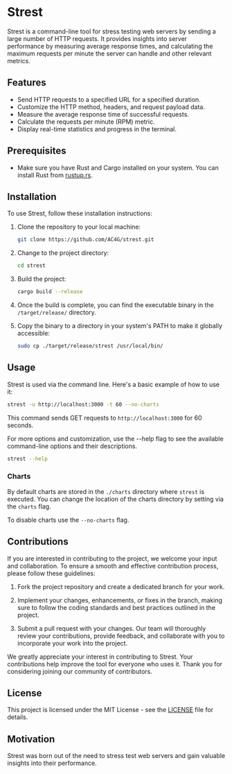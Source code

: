 # Strest

Strest is a command-line tool for stress testing web servers by sending a large number of HTTP requests. It provides insights into server performance by measuring average response times, and calculating the maximum requests per minute the server can handle and other relevant metrics.

## Features

- Send HTTP requests to a specified URL for a specified duration.
- Customize the HTTP method, headers, and request payload data.
- Measure the average response time of successful requests.
- Calculate the requests per minute (RPM) metric.
- Display real-time statistics and progress in the terminal.

## Prerequisites

- Make sure you have Rust and Cargo installed on your system. You can install Rust from [rustup.rs](https://rustup.rs/).

## Installation

To use Strest, follow these installation instructions:

1. Clone the repository to your local machine:

    ```bash
    git clone https://github.com/AC4G/strest.git
    ```

2. Change to the project directory:

    ```bash
    cd strest
    ```

3. Build the project:

    ```bash
    cargo build --release
    ```

4. Once the build is complete, you can find the executable binary in the `/target/release/` directory.

5. Copy the binary to a directory in your system's PATH to make it globally accessible:

    ```bash
    sudo cp ./target/release/strest /usr/local/bin/
    ```

## Usage

Strest is used via the command line. Here's a basic example of how to use it:

```bash
strest -u http://localhost:3000 -t 60 --no-charts
```

This command sends GET requests to `http://localhost:3000` for 60 seconds.

For more options and customization, use the --help flag to see the available command-line options and their descriptions.

```bash
strest --help
```

### Charts

By default charts are stored in the `./charts` directory where `strest` is executed. You can change the location of the charts directory by setting via the `charts` flag.

To disable charts use the `--no-charts` flag.

## Contributions

If you are interested in contributing to the project, we welcome your input and collaboration. To ensure a smooth and effective contribution process, please follow these guidelines:

1. Fork the project repository and create a dedicated branch for your work.

2. Implement your changes, enhancements, or fixes in the branch, making sure to follow the coding standards and best practices outlined in the project.

3. Submit a pull request with your changes. Our team will thoroughly review your contributions, provide feedback, and collaborate with you to incorporate your work into the project.

We greatly appreciate your interest in contributing to Strest. Your contributions help improve the tool for everyone who uses it. Thank you for considering joining our community of contributors.

## License

This project is licensed under the MIT License - see the [LICENSE](LICENSE) file for details.

## Motivation 

Strest was born out of the need to stress test web servers and gain valuable insights into their performance.
